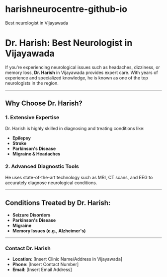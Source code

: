 # harishneurocentre-github-io

Best neurologist in Vijayawada

# **Dr. Harish: Best Neurologist in Vijayawada**

If you’re experiencing neurological issues such as headaches, dizziness, or memory loss, **Dr. Harish** in Vijayawada provides expert care. With years of experience and specialized knowledge, he is known as one of the top neurologists in the region.

---

## **Why Choose Dr. Harish?**

### **1. Extensive Expertise**  
Dr. Harish is highly skilled in diagnosing and treating conditions like:
- **Epilepsy**
- **Stroke**
- **Parkinson's Disease**
- **Migraine & Headaches**

### **2. Advanced Diagnostic Tools**  
He uses state-of-the-art technology such as MRI, CT scans, and EEG to accurately diagnose neurological conditions.

---

## **Conditions Treated by Dr. Harish:**

- **Seizure Disorders**
- **Parkinson's Disease**
- **Migraine**
- **Memory Issues (e.g., Alzheimer's)**

---

### **Contact Dr. Harish**

- **Location**: [Insert Clinic Name/Address in Vijayawada]
- **Phone**: [Insert Contact Number]
- **Email**: [Insert Email Address]
